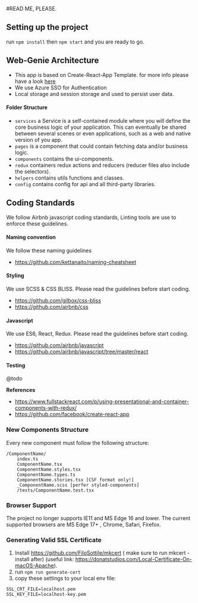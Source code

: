 #READ ME, PLEASE.

## Setting up the project

run `npm install` then `npm start` and you are ready to go.

## Web-Genie Architecture

- This app is based on Create-React-App Template. for more info please have a look [here](./wiki/create-react-app.md)
- We use Azure SSO for Authentication
- Local storage and session storage and used to persist user data.

#### Folder Structure

- `services` a Service is a self-contained module where you will define the core business logic of your application. This can eventually be shared between several scenes or even applications, such as a web and native version of you app.
- `pages` is a component that could contain fetching data and/or business logic.
- `components` contains the ui-components.
- `redux` containers redux actions and reducers (reducer files also include the selectors).
- `helpers` contains utils functions and classes.
- `config` contains config for api and all third-party libraries.

## Coding Standards

We follow Airbnb javascript coding standards, Linting tools are use to enforce these guidelines.

#### Naming convention

We follow these naming guidelines

- https://github.com/kettanaito/naming-cheatsheet

#### Styling

We use SCSS & CSS BLISS. Please read the guidelines before start coding.

- https://github.com/gilbox/css-bliss
- https://github.com/airbnb/css

#### Javascript

We use ES6, React, Redux. Please read the guidelines before start coding.

- https://github.com/airbnb/javascript
- https://github.com/airbnb/javascript/tree/master/react

#### Testing

@todo

**References**

- https://www.fullstackreact.com/p/using-presentational-and-container-components-with-redux/
- https://github.com/facebook/create-react-app

### New Components Structure 

Every new component must follow the following structure:
 
```
/ComponentName/
    index.ts
    ComponentName.tsx
    ComponentName.styles.tsx
    ComponentName.types.ts
    ComponentName.stories.tsx [CSF format only!]
    _ComponentName.scss [perfer styled-components]
    /tests/ComponentName.test.tsx
```

### Browser Support
The project no longer supports IE11 and MS Edge 16 and lower. The current supported browsers are MS Edge 17+ , Chrome, Safari, Firefox.


### Generating Valid SSL Certificate 
1. Install https://github.com/FiloSottile/mkcert ( make sure to run mkcert -install after) (useful link: https://donatstudios.com/Local-Certificate-On-macOS-Apache).
2. run `npm run generate-cert` 
3. copy these settings to your local env file:
```
SSL_CRT_FILE=localhost.pem
SSL_KEY_FILE=localhost-key.pem
```
